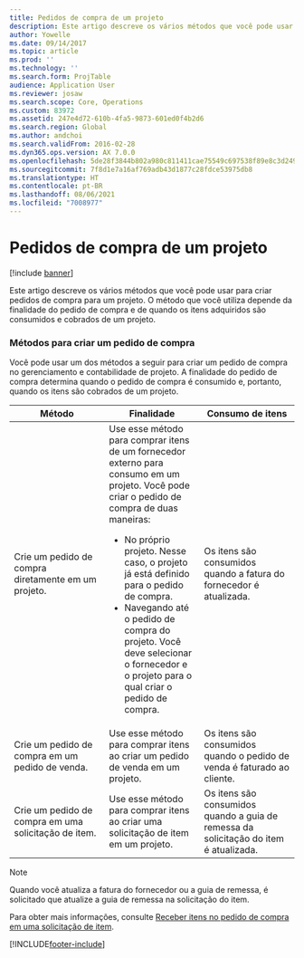 ```yaml
---
title: Pedidos de compra de um projeto
description: Este artigo descreve os vários métodos que você pode usar para criar pedidos de compra para um projeto. O método que você utiliza depende da finalidade do pedido de compra e de quando os itens adquiridos são consumidos e cobrados de um projeto.
author: Yowelle
ms.date: 09/14/2017
ms.topic: article
ms.prod: ''
ms.technology: ''
ms.search.form: ProjTable
audience: Application User
ms.reviewer: josaw
ms.search.scope: Core, Operations
ms.custom: 83972
ms.assetid: 247e4d72-610b-4fa5-9873-601ed0f4b2d6
ms.search.region: Global
ms.author: andchoi
ms.search.validFrom: 2016-02-28
ms.dyn365.ops.version: AX 7.0.0
ms.openlocfilehash: 5de28f3844b802a980c811411cae75549c697538f89e8c3d2495ea171a188524
ms.sourcegitcommit: 7f8d1e7a16af769adb43d1877c28fdce53975db8
ms.translationtype: HT
ms.contentlocale: pt-BR
ms.lasthandoff: 08/06/2021
ms.locfileid: "7008977"
---
```

# <a name="purchase-orders-for-a-project"></a>Pedidos de compra de um projeto

[!include [banner](../includes/banner.md)]

Este artigo descreve os vários métodos que você pode usar para criar pedidos de compra para um projeto. O método que você utiliza depende da finalidade do pedido de compra e de quando os itens adquiridos são consumidos e cobrados de um projeto.

### <a name="methods-for-creating-a-purchase-order"></a>Métodos para criar um pedido de compra

Você pode usar um dos métodos a seguir para criar um pedido de compra no gerenciamento e contabilidade de projeto. A finalidade do pedido de compra determina quando o pedido de compra é consumido e, portanto, quando os itens são cobrados de um projeto.

<table>
<colgroup>
<col width="33%" />
<col width="33%" />
<col width="33%" />
</colgroup>
<thead>
<tr class="header">
<th>Método</th>
<th>Finalidade</th>
<th>Consumo de itens</th>
</tr>
</thead>
<tbody>
<tr class="odd">
<td>Crie um pedido de compra diretamente em um projeto.</td>
<td>Use esse método para comprar itens de um fornecedor externo para consumo em um projeto. Você pode criar o pedido de compra de duas maneiras:
<ul>
<li>No próprio projeto. Nesse caso, o projeto já está definido para o pedido de compra.</li>
<li>Navegando até o pedido de compra do projeto. Você deve selecionar o fornecedor e o projeto para o qual criar o pedido de compra.</li>
</ul></td>
<td>Os itens são consumidos quando a fatura do fornecedor é atualizada.</td>
</tr>
<tr class="even">
<td>Crie um pedido de compra em um pedido de venda.</td>
<td>Use esse método para comprar itens ao criar um pedido de venda em um projeto.</td>
<td>Os itens são consumidos quando o pedido de venda é faturado ao cliente.</td>
</tr>
<tr class="odd">
<td>Crie um pedido de compra em uma solicitação de item.</td>
<td>Use esse método para comprar itens ao criar uma solicitação de item em um projeto.</td>
<td>Os itens são consumidos quando a guia de remessa da solicitação do item é atualizada.</td>
</tr>
</tbody>
</table>

> [!NOTE] 
> Quando você atualiza a fatura do fornecedor ou a guia de remessa, é solicitado que atualize a guia de remessa na solicitação do item.

Para obter mais informações, consulte [Receber itens no pedido de compra em uma solicitação de item](tasks/receive-items-purchase-order-item-requirement.md).



[!INCLUDE[footer-include](../includes/footer-banner.md)]